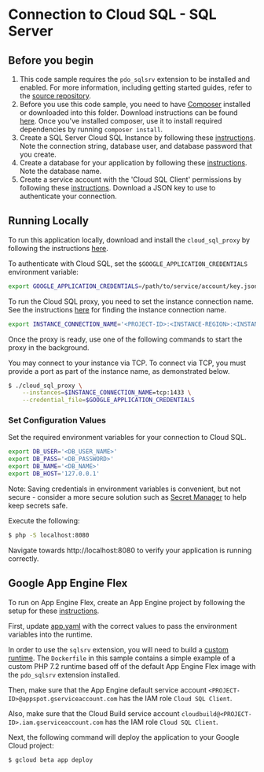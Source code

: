 # Connection to Cloud SQL - SQL Server

## Before you begin

1. This code sample requires the `pdo_sqlsrv` extension to be installed and enabled. For more information, including getting started guides, refer to the [source repository](https://github.com/Microsoft/msphpsql).
2. Before you use this code sample, you need to have [Composer](https://getcomposer.org/) installed or downloaded into this folder. Download instructions can be found [here](https://getcomposer.org/download/). Once you've installed composer, use it to install required dependencies by running `composer install`.
3. Create a SQL Server Cloud SQL Instance by following these [instructions](https://cloud.google.com/sql/docs/sqlserver/create-instance). Note the connection string, database user, and database password that you create.
4. Create a database for your application by following these [instructions](https://cloud.google.com/sql/docs/sqlserver/create-manage-databases). Note the database name.
5. Create a service account with the 'Cloud SQL Client' permissions by following these [instructions](https://cloud.google.com/sql/docs/postgres/connect-external-app#4_if_required_by_your_authentication_method_create_a_service_account). Download a JSON key to use to authenticate your connection.

## Running Locally

To run this application locally, download and install the `cloud_sql_proxy` by following the instructions [here](https://cloud.google.com/sql/docs/sqlserver/sql-proxy#install).

To authenticate with Cloud SQL, set the `$GOOGLE_APPLICATION_CREDENTIALS` environment variable:

```bash
export GOOGLE_APPLICATION_CREDENTIALS=/path/to/service/account/key.json
```

To run the Cloud SQL proxy, you need to set the instance connection name. See the instructions [here](https://cloud.google.com/sql/docs/sqlserver/connect-instance-auth-proxy#get-connection-name) for finding the instance connection name.

```bash
export INSTANCE_CONNECTION_NAME='<PROJECT-ID>:<INSTANCE-REGION>:<INSTANCE-NAME>'
```

Once the proxy is ready, use one of the following commands to start the proxy in the background.

You may connect to your instance via TCP. To connect via TCP, you must provide a port as part of the instance name, as demonstrated below.

```bash
$ ./cloud_sql_proxy \
    --instances=$INSTANCE_CONNECTION_NAME=tcp:1433 \
    --credential_file=$GOOGLE_APPLICATION_CREDENTIALS
```

### Set Configuration Values

Set the required environment variables for your connection to Cloud SQL.

```bash
export DB_USER='<DB_USER_NAME>'
export DB_PASS='<DB_PASSWORD>'
export DB_NAME='<DB_NAME>'
export DB_HOST='127.0.0.1'
```

Note: Saving credentials in environment variables is convenient, but not secure - consider a more secure solution such as [Secret Manager](https://cloud.google.com/secret-manager/) to help keep secrets safe.

Execute the following:

```bash
$ php -S localhost:8080
```

Navigate towards http://localhost:8080 to verify your application is running correctly.

## Google App Engine Flex

To run on App Engine Flex, create an App Engine project by following the setup for these [instructions](https://cloud.google.com/appengine/docs/standard/php7/quickstart#before-you-begin).

First, update [app.yaml](app.yaml) with the correct values to pass the environment variables into the runtime.

In order to use the `sqlsrv` extension, you will need to build a [custom runtime](https://cloud.google.com/appengine/docs/flexible/custom-runtimes/quickstart). The `Dockerfile` in this sample contains a simple example of a custom PHP 7.2 runtime based off of the default App Engine Flex image with the `pdo_sqlsrv` extension installed.

Then, make sure that the App Engine default service account
`<PROJECT-ID>@appspot.gserviceaccount.com` has
the IAM role `Cloud SQL Client`.

Also, make sure that the Cloud Build service account
`cloudbuild@<PROJECT-ID>.iam.gserviceaccount.com` has
the IAM role `Cloud SQL Client`.

Next, the following command will deploy the application to your Google Cloud project:

```bash
$ gcloud beta app deploy
```
